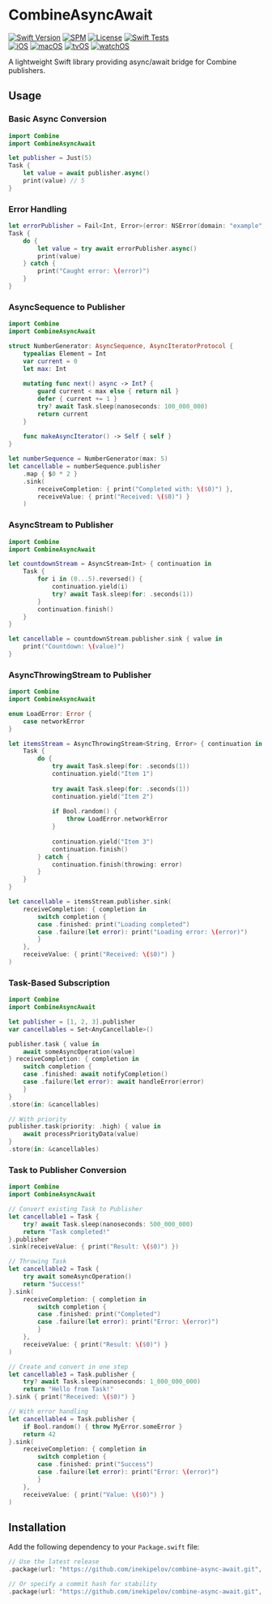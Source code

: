 # CombineAsyncAwait

[![Swift Version](https://img.shields.io/badge/Swift-5.5+-orange.svg)](https://swift.org/)
[![SPM](https://img.shields.io/badge/SPM-compatible-brightgreen.svg)](https://swift.org/package-manager/)
[![License](https://img.shields.io/badge/license-MIT-blue.svg)](LICENSE)
[![Swift Tests](https://github.com/inekipelov/combine-async-await/actions/workflows/swift.yml/badge.svg)](https://github.com/inekipelov/combine-async-await/actions/workflows/swift.yml)  
[![iOS](https://img.shields.io/badge/iOS-13.0+-blue.svg)](https://developer.apple.com/ios/)
[![macOS](https://img.shields.io/badge/macOS-10.15+-white.svg)](https://developer.apple.com/macos/)
[![tvOS](https://img.shields.io/badge/tvOS-13.0+-black.svg)](https://developer.apple.com/tvos/)
[![watchOS](https://img.shields.io/badge/watchOS-6.0+-orange.svg)](https://developer.apple.com/watchos/)

A lightweight Swift library providing async/await bridge for Combine publishers.

## Usage

### Basic Async Conversion

```swift
import Combine
import CombineAsyncAwait

let publisher = Just(5)
Task {
    let value = await publisher.async()
    print(value) // 5
}
```

### Error Handling

```swift
let errorPublisher = Fail<Int, Error>(error: NSError(domain: "example", code: 1))
Task {
    do {
        let value = try await errorPublisher.async()
        print(value)
    } catch {
        print("Caught error: \(error)")
    }
}
```

### AsyncSequence to Publisher

```swift
import Combine
import CombineAsyncAwait

struct NumberGenerator: AsyncSequence, AsyncIteratorProtocol {
    typealias Element = Int
    var current = 0
    let max: Int
    
    mutating func next() async -> Int? {
        guard current < max else { return nil }
        defer { current += 1 }
        try? await Task.sleep(nanoseconds: 100_000_000)
        return current
    }
    
    func makeAsyncIterator() -> Self { self }
}

let numberSequence = NumberGenerator(max: 5)
let cancellable = numberSequence.publisher
    .map { $0 * 2 }
    .sink(
        receiveCompletion: { print("Completed with: \($0)") },
        receiveValue: { print("Received: \($0)") }
    )
```

### AsyncStream to Publisher

```swift
import Combine
import CombineAsyncAwait

let countdownStream = AsyncStream<Int> { continuation in
    Task {
        for i in (0...5).reversed() {
            continuation.yield(i)
            try? await Task.sleep(for: .seconds(1))
        }
        continuation.finish()
    }
}

let cancellable = countdownStream.publisher.sink { value in
    print("Countdown: \(value)")
}
```

### AsyncThrowingStream to Publisher

```swift
import Combine
import CombineAsyncAwait

enum LoadError: Error {
    case networkError
}

let itemsStream = AsyncThrowingStream<String, Error> { continuation in
    Task {
        do {
            try await Task.sleep(for: .seconds(1))
            continuation.yield("Item 1")
            
            try await Task.sleep(for: .seconds(1))
            continuation.yield("Item 2")
            
            if Bool.random() {
                throw LoadError.networkError
            }
            
            continuation.yield("Item 3")
            continuation.finish()
        } catch {
            continuation.finish(throwing: error)
        }
    }
}

let cancellable = itemsStream.publisher.sink(
    receiveCompletion: { completion in
        switch completion {
        case .finished: print("Loading completed")
        case .failure(let error): print("Loading error: \(error)")
        }
    },
    receiveValue: { print("Received: \($0)") }
)
```

### Task-Based Subscription

```swift
import Combine
import CombineAsyncAwait

let publisher = [1, 2, 3].publisher
var cancellables = Set<AnyCancellable>()

publisher.task { value in
    await someAsyncOperation(value)
} receiveCompletion: { completion in
    switch completion {
    case .finished: await notifyCompletion()
    case .failure(let error): await handleError(error)
    }
}
.store(in: &cancellables)

// With priority
publisher.task(priority: .high) { value in
    await processPriorityData(value)
}
.store(in: &cancellables)
```

### Task to Publisher Conversion

```swift
import Combine
import CombineAsyncAwait

// Convert existing Task to Publisher
let cancellable1 = Task {
    try? await Task.sleep(nanoseconds: 500_000_000)
    return "Task completed!"
}.publisher
.sink(receiveValue: { print("Result: \($0)") })

// Throwing Task
let cancellable2 = Task {
    try await someAsyncOperation()
    return "Success!"
}.sink(
    receiveCompletion: { completion in
        switch completion {
        case .finished: print("Completed")
        case .failure(let error): print("Error: \(error)")
        }
    },
    receiveValue: { print("Result: \($0)") }
)

// Create and convert in one step
let cancellable3 = Task.publisher {
    try? await Task.sleep(nanoseconds: 1_000_000_000)
    return "Hello from Task!"
}.sink { print("Received: \($0)") }

// With error handling
let cancellable4 = Task.publisher {
    if Bool.random() { throw MyError.someError }
    return 42
}.sink(
    receiveCompletion: { completion in
        switch completion {
        case .finished: print("Success")
        case .failure(let error): print("Error: \(error)")
        }
    },
    receiveValue: { print("Value: \($0)") }
)
```

## Installation

Add the following dependency to your `Package.swift` file:

```swift
// Use the latest release
.package(url: "https://github.com/inekipelov/combine-async-await.git", from: "0.2.0")

// Or specify a commit hash for stability
.package(url: "https://github.com/inekipelov/combine-async-await.git", .revision("commit-hash"))
```
